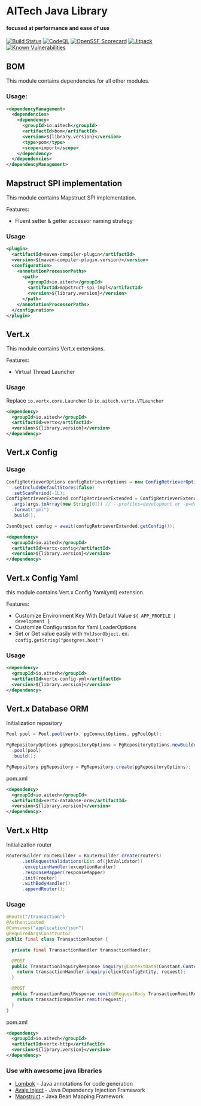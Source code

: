 # AITech Java Library

#### focused at performance and ease of use

[![Build Status](https://github.com/adi-itgg/java-aitech-library/actions/workflows/maven.yml/badge.svg)](https://github.com/adi-itgg/java-aitech-library/actions/workflows/maven.yml)
[![CodeQL](https://github.com/adi-itgg/java-aitech-library/actions/workflows/codeql.yml/badge.svg)](https://github.com/adi-itgg/java-aitech-library/actions/workflows/codeql.yml)
[![OpenSSF Scorecard](https://api.securityscorecards.dev/projects/github.com/adi-itgg/java-aitech-library/badge)](https://securityscorecards.dev/viewer/?uri=github.com/adi-itgg/java-aitech-library)
[![Jitpack](https://jitpack.io/v/adi-itgg/java-aitech-library.svg)](https://jitpack.io/#adi-itgg/java-aitech-library)
[![Known Vulnerabilities](https://snyk.io/test/github/adi-itgg/java-aitech-library/badge.svg)](https://snyk.io/test/github/adi-itgg/java-aitech-library)


## BOM

This module contains dependencies for all other modules.

### Usage:

```xml
<dependencyManagement>
  <dependencies>
    <dependency>
      <groupId>io.aitech</groupId>
      <artifactId>bom</artifactId>
      <version>${library.version}</version>
      <type>pom</type>
      <scope>import</scope>
    </dependency>
  </dependencies>
</dependencyManagement>
```

## Mapstruct SPI implementation

This module contains Mapstruct SPI implementation.

Features:
* Fluent setter & getter accessor naming strategy

### Usage

```xml
<plugin>
  <artifactId>maven-compiler-plugin</artifactId>
  <version>${maven-compiler-plugin.version}</version>
  <configuration>
    <annotationProcessorPaths>
      <path>
        <groupId>io.aitech</groupId>
        <artifactId>mapstruct-spi-impl</artifactId>
        <version>${library.version}</version>
      </path>
    </annotationProcessorPaths>
  </configuration>
</plugin>
```

## Vert.x

This module contains Vert.x extensions.

Features:
* Virtual Thread Launcher

### Usage

Replace `io.vertx.core.Launcher` to `io.aitech.vertx.VTLauncher`

```xml
<dependency>
  <groupId>io.aitech</groupId>
  <artifactId>vertx</artifactId>
  <version>${library.version}</version>
</dependency>
```

## Vert.x Config

### Usage
```java
ConfigRetrieverOptions configRetrieverOptions = new ConfigRetrieverOptions()
  .setIncludeDefaultStores(false)
  .setScanPeriod(-1L);
ConfigRetrieverExtended configRetrieverExtended = ConfigRetrieverExtended.create(vertx, configRetrieverOptions)
  .args(args.toArray(new String[0])) // --profiles=development or -p=dev
  .format("yml")
  .build();

JsonObject config = await(configRetrieverExtended.getConfig());
```

```xml
<dependency>
  <groupId>io.aitech</groupId>
  <artifactId>vertx-config</artifactId>
  <version>${library.version}</version>
</dependency>
```


## Vert.x Config Yaml

this module contains Vert.x Config Yaml(yml) extension.

Features:
* Customize Environment Key With Default Value `${ APP_PROFILE | development }`
* Customize Configuration for Yaml LoaderOptions
* Set or Get value easily with `YmlJsonObject`. ex: `config.getString("postgres.host")`

### Usage

```xml
<dependency>
  <groupId>io.aitech</groupId>
  <artifactId>vertx-config-yml</artifactId>
  <version>${library.version}</version>
</dependency>
```

## Vert.x Database ORM

Initialization repository
```java
Pool pool = Pool.pool(vertx, pgConnectOptions, pgPoolOpt);

PgRepositoryOptions pgRepositoryOptions = PgRepositoryOptions.newBuilder()
  .pool(pool)
  .build();

PgRepository pgRepository = PgRepository.create(pgRepositoryOptions);
```

pom.xml
```xml
<dependency>
  <groupId>io.aitech</groupId>
  <artifactId>vertx-database-orm</artifactId>
  <version>${library.version}</version>
</dependency>
```

## Vert.x Http

Initialization router
```java
RouterBuilder routeBuilder = RouterBuilder.create(routers)
      .setRequestValidations(List.of(jktValidator))
      .exceptionHandler(exceptionHandler)
      .responseMapper(responseMapper)
      .init(router)
      .withBodyHandler()
      .appendRouter();
```

### Usage

```java
@Route("/transaction")
@Authenticated
@Consumes("application/json")
@RequiredArgsConstructor
public final class TransactionRouter {

  private final TransactionHandler transactionHandler;

  @POST
  public TransactionInquiryResponse inquiry(@ContextData(Constant.ContextKeys.CLIENT_CONFIG_ENTITY) ClientConfigEntity clientConfigEntity, @RequestBody TransactionInquiryRequest request) {
    return transactionHandler.inquiry(clientConfigEntity, request);
  }

  @POST
  public TransactionRemitResponse remit(@RequestBody TransactionRemitRequest request) {
    return transactionHandler.remit(request);
  }
}
```

pom.xml
```xml
<dependency>
  <groupId>io.aitech</groupId>
  <artifactId>vertx-http</artifactId>
  <version>${library.version}</version>
</dependency>
```


### Use with awesome java libraries
- [Lombok](https://github.com/projectlombok/lombok) - Java annotations for code generation
- [Avaje Inject](https://github.com/avaje/avaje-inject) - Java Dependency Injection Framework
- [Mapstruct](https://github.com/mapstruct/mapstruct) - Java Bean Mapping Framework
